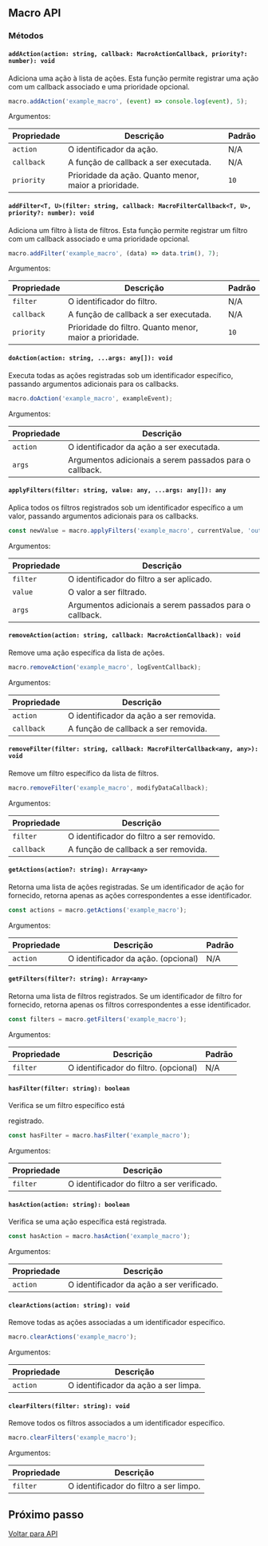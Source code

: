 ## Macro API

### Métodos

#### `addAction(action: string, callback: MacroActionCallback, priority?: number): void`

Adiciona uma ação à lista de ações. Esta função permite registrar uma ação com um callback associado e uma prioridade opcional.

```javascript
macro.addAction('example_macro', (event) => console.log(event), 5);
```

Argumentos:

| Propriedade | Descrição                                     | Padrão |
|-------------|-----------------------------------------------|--------|
| `action`    | O identificador da ação.                      | N/A    |
| `callback`  | A função de callback a ser executada.         | N/A    |
| `priority`  | Prioridade da ação. Quanto menor, maior a prioridade. | `10`   |

#### `addFilter<T, U>(filter: string, callback: MacroFilterCallback<T, U>, priority?: number): void`

Adiciona um filtro à lista de filtros. Esta função permite registrar um filtro com um callback associado e uma prioridade opcional.

```javascript
macro.addFilter('example_macro', (data) => data.trim(), 7);
```

Argumentos:

| Propriedade | Descrição                                     | Padrão |
|-------------|-----------------------------------------------|--------|
| `filter`    | O identificador do filtro.                    | N/A    |
| `callback`  | A função de callback a ser executada.         | N/A    |
| `priority`  | Prioridade do filtro. Quanto menor, maior a prioridade. | `10`   |

#### `doAction(action: string, ...args: any[]): void`

Executa todas as ações registradas sob um identificador específico, passando argumentos adicionais para os callbacks.

```javascript
macro.doAction('example_macro', exampleEvent);
```

Argumentos:

| Propriedade | Descrição                                     |
|-------------|-----------------------------------------------|
| `action`    | O identificador da ação a ser executada.      |
| `args`      | Argumentos adicionais a serem passados para o callback. |

#### `applyFilters(filter: string, value: any, ...args: any[]): any`

Aplica todos os filtros registrados sob um identificador específico a um valor, passando argumentos adicionais para os callbacks.

```javascript
const newValue = macro.applyFilters('example_macro', currentValue, 'outroArgumento');
```

Argumentos:

| Propriedade | Descrição                                      |
|-------------|------------------------------------------------|
| `filter`    | O identificador do filtro a ser aplicado.      |
| `value`     | O valor a ser filtrado.                        |
| `args`      | Argumentos adicionais a serem passados para o callback. |

#### `removeAction(action: string, callback: MacroActionCallback): void`

Remove uma ação específica da lista de ações.

```javascript
macro.removeAction('example_macro', logEventCallback);
```

Argumentos:

| Propriedade | Descrição                            |
|-------------|--------------------------------------|
| `action`    | O identificador da ação a ser removida. |
| `callback`  | A função de callback a ser removida. |

#### `removeFilter(filter: string, callback: MacroFilterCallback<any, any>): void`

Remove um filtro específico da lista de filtros.

```javascript
macro.removeFilter('example_macro', modifyDataCallback);
```

Argumentos:

| Propriedade | Descrição                              |
|-------------|----------------------------------------|
| `filter`    | O identificador do filtro a ser removido. |
| `callback`  | A função de callback a ser removida.   |

#### `getActions(action?: string): Array<any>`

Retorna uma lista de ações registradas. Se um identificador de ação for fornecido, retorna apenas as ações correspondentes a esse identificador.

```javascript
const actions = macro.getActions('example_macro');
```

Argumentos:

| Propriedade | Descrição                             | Padrão |
|-------------|---------------------------------------|--------|
| `action`    | O identificador da ação. (opcional)   | N/A    |

#### `getFilters(filter?: string): Array<any>`

Retorna uma lista de filtros registrados. Se um identificador de filtro for fornecido, retorna apenas os filtros correspondentes a esse identificador.

```javascript
const filters = macro.getFilters('example_macro');
```

Argumentos:

| Propriedade | Descrição                             | Padrão |
|-------------|---------------------------------------|--------|
| `filter`    | O identificador do filtro. (opcional) | N/A    |

#### `hasFilter(filter: string): boolean`

Verifica se um filtro específico está

 registrado.

```javascript
const hasFilter = macro.hasFilter('example_macro');
```

Argumentos:

| Propriedade | Descrição                             |
|-------------|---------------------------------------|
| `filter`    | O identificador do filtro a ser verificado. |

#### `hasAction(action: string): boolean`

Verifica se uma ação específica está registrada.

```javascript
const hasAction = macro.hasAction('example_macro');
```

Argumentos:

| Propriedade | Descrição                             |
|-------------|---------------------------------------|
| `action`    | O identificador da ação a ser verificado. |

#### `clearActions(action: string): void`

Remove todas as ações associadas a um identificador específico.

```javascript
macro.clearActions('example_macro');
```

Argumentos:

| Propriedade | Descrição                             |
|-------------|---------------------------------------|
| `action`    | O identificador da ação a ser limpa. |

#### `clearFilters(filter: string): void`

Remove todos os filtros associados a um identificador específico.

```javascript
macro.clearFilters('example_macro');
```

Argumentos:

| Propriedade | Descrição                             |
|-------------|---------------------------------------|
| `filter`    | O identificador do filtro a ser limpo. |

## Próximo passo

[Voltar para API](./4-API.md)
